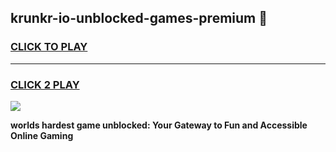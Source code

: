 
## krunkr-io-unblocked-games-premium 👋
<h3>
<a href="https://premium.freeplayer.one?title=krunkr-io-unblocked-games-premium&ref=14F">CLICK TO PLAY</a></h3>
<hr>

<h3>
<a href="https://premium.freeplayer.one?title=krunkr-io-unblocked-games-premium&ref=14F">CLICK 2 PLAY</a>
  
</h3>

<a href="https://premium.freeplayer.one?title=krunkr-io-unblocked-games-premium&ref=12F/"><img src="https://clearcache.store/games.png"></a>


**worlds hardest game unblocked: Your Gateway to Fun and Accessible Online Gaming**

